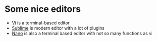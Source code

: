 Some nice editors
=================


- [Vi](http://de.wikipedia.org/wiki/Vi) is a terminal-based editor
- [Sublime](http://www.sublimetext.com/) is modern editor with a lot of plugins
- [Nano](http://www.nano-editor.org/) is also a terminal based editor with not so many functions as vi

